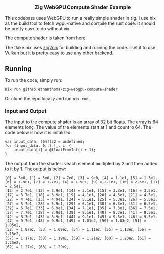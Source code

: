 <h3 align="center">
    Zig WebGPU Compute Shader Example
</h3>

This codebase uses WebGPU to run a really simple shader in zig. I use nix as the
build tool to fetch wgpu-native and compile the rust code. It should be pretty
easy to do without nix.

The compute shader is taken from [here](https://github.com/eliemichel/LearnWebGPU-Code/blob/step201/resources/compute-shader.wgsl).

The flake.nix uses [zig2nix](https://github.com/Cloudef/zig2nix) for building 
and running the code. I set it to use Vulkan but it is pretty easy to use any 
other backend.

## Running

To run the code, simply run:
```
nix run github:ethanthoma/zig-webgpu-compute-shader
```
Or clone the repo locally and run `nix run`.

### Input and Output

The input to the compute shader is an array of 32 bit floats. The array is 64 
elements long. The value of the elements start at 1 and count to 64. The code
below is how it is initalized:
```zig
var input_data: [64]f32 = undefined;
for (input_data, 0..) |_, i| {
    input_data[i] = @floatFromInt(i + 1);
}
```

The output from the shader is each element multipled by 2 and then added to it 
by 1. The output is below:
```
[0] = 3e0, [1] = 5e0, [2] = 7e0, [3] = 9e0, [4] = 1.1e1, [5] = 1.3e1,
[6] = 1.5e1, [7] = 1.7e1, [8] = 1.9e1, [9] = 2.1e1, [10] = 2.3e1, [11] = 2.5e1,
[12] = 2.7e1, [13] = 2.9e1, [14] = 3.1e1, [15] = 3.3e1, [16] = 3.5e1, 
[17] = 3.7e1, [18] = 3.9e1, [19] = 4.1e1, [20] = 4.3e1, [21] = 4.5e1,
[22] = 4.7e1, [23] = 4.9e1, [24] = 5.1e1, [25] = 5.3e1, [26] = 5.5e1,
[27] = 5.7e1, [28] = 5.9e1, [29] = 6.1e1, [30] = 6.3e1, [31] = 6.5e1,
[32] = 6.7e1, [33] = 6.9e1, [34] = 7.1e1, [35] = 7.3e1, [36] = 7.5e1,
[37] = 7.7e1, [38] = 7.9e1, [39] = 8.1e1, [40] = 8.3e1, [41] = 8.5e1,
[42] = 8.7e1, [43] = 8.9e1, [44] = 9.1e1, [45] = 9.3e1, [46] = 9.5e1,
[47] = 9.7e1, [48] = 9.9e1, [49] = 1.01e2, [50] = 1.03e2, [51] = 1.05e2,
[52] = 1.07e2, [53] = 1.09e2, [54] = 1.11e2, [55] = 1.13e2, [56] = 1.15e2,
[57] = 1.17e2, [58] = 1.19e2, [59] = 1.21e2, [60] = 1.23e2, [61] = 1.25e2,
[62] = 1.27e2, [63] = 1.29e2,
```
